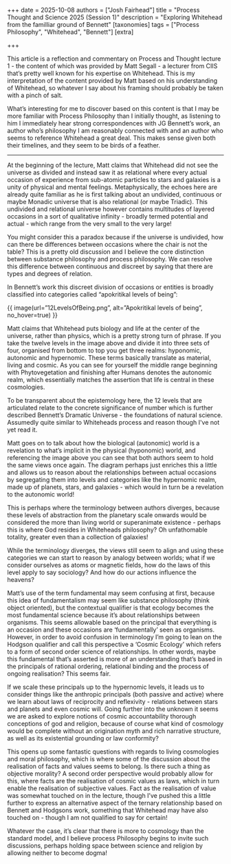 +++
date = 2025-10-08
authors = ["Josh Fairhead"]
title = "Process Thought and Science 2025 (Session 1)"
description = "Exploring Whitehead from the familliar ground of Bennett"
[taxonomies]
tags = ["Process Philosophy", "Whitehead", "Bennett"]
[extra]

+++

This article is a reflection and commentary on Process and Thought lecture 1 - the content of which was provided by Matt Segall - a lecturer from CIIS that’s pretty well known for his expertise on Whitehead. This is my interpretation of the content provided by Matt based on his understanding of Whitehead, so whatever I say about his framing should probably be taken with a pinch of salt. 

What’s interesting for me to discover based on this content is that I may be more familiar with Process Philosophy than I initially thought, as listening to him I immediately hear strong correspondences with JG Bennett’s work, an author who’s philosophy I am reasonably connected with and an author who seems to reference Whitehead a great deal. This makes sense given both their timelines, and they seem to be birds of a feather.

--- 

At the beginning of the lecture, Matt claims that Whitehead did not see the universe as divided and instead saw it as relational where every actual occasion of experience from sub-atomic particles to stars and galaxies is a unity of physical and mental feelings. Metaphysically, the echoes here are already quite familiar as he is first talking about an undivided, continuous or maybe Monadic universe that is also relational (or maybe Triadic). This undivided and relational universe however contains multitudes of layered occasions in a sort of qualitative infinity - broadly termed potential and actual - which range from the very small to the very large!

You might consider this a paradox because if the universe is undivided, how can there be differences between occasions where the chair is not the table? This is a pretty old discussion and I believe the core distinction between substance philosophy and process philosophy. We can resolve this difference between continuous and discreet by saying that there are types and degrees of relation.

In Bennett’s work this discreet division of occasions or entities is broadly classified into categories called “apokritikal levels of being”:

{{ image(url=”12LevelsOfBeing.png”, alt=”Apokritikal levels of being”, no_hover=true) }}

Matt claims that Whitehead puts biology and life at the center of the universe, rather than physics, which is a pretty strong turn of phrase. If you take the twelve levels in the image above and divide it into three sets of four, organised from bottom to top you get three realms: hyponomic, autonomic and hypernomic. These terms basically translate as material, living and cosmic. As you can see for yourself the middle range beginning with Phytovegetation and finishing after Humans denotes the autonomic realm, which essentially matches the assertion that life is central in these cosmologies.

To be transparent about the epistemology here, the 12 levels that are articulated relate to the concrete significance of number which is further described Bennett’s Dramatic Universe - the foundations of natural science. Assumedly quite similar to Whiteheads process and reason though I've not yet read it.

Matt goes on to talk about how the biological (autonomic) world is a revelation to what’s implicit in the physical (hyponomic) world, and referencing the image above you can see that both authors seem to hold the same views once again. The diagram perhaps just enriches this a little and allows us to reason about the relationships between actual occasions by segregating them into levels and categories like the hypernomic realm, made up of planets, stars, and galaxies - which would in turn be a revelation to the autonomic world!

This is perhaps where the terminology between authors diverges, because these levels of abstraction from the planetary scale onwards would be considered the more than living world or superanimate existence - perhaps this is where God resides in Whiteheads philosophy? Oh unfathomable totality, greater even than a collection of galaxies!

While the terminology diverges, the views still seem to align and using these categories we can start to reason by analogy between worlds; what if we consider ourselves as atoms or magnetic fields, how do the laws of this level apply to say sociology? And how do our actions influence the heavens?

Matt’s use of the term fundamental may seem confusing at first, because this idea of fundamentalism may seem like substance philosophy (think object oriented), but the contextual qualifier is that ecology becomes the most fundamental science because it’s about relationships between organisms. This seems allowable based on the principal that everything is an occasion and these occasions are ‘fundamentally’ seen as organisms. However, in order to avoid confusion in terminology I’m going to lean on the Hodgson qualifier and call this perspective a ‘Cosmic Ecology’ which refers to a form of second order science of relationships. In other words, maybe this fundamental that’s asserted is more of an understanding that’s based in the principals of rational ordering, relational binding and the process of ongoing realisation? This seems fair.

If we scale these principals up to the hypernomic levels, it leads us to consider things like the anthropic principals (both passive and active) where we learn about laws of reciprocity and reflexivity - relations between stars and planets and even cosmic will. Going further into the unknown it seems we are asked to explore notions of cosmic accountability thorough conceptions of god and religion, because of course what kind of cosmology would be complete without an origination myth and rich narrative structure, as well as its existential grounding or law conformity?

This opens up some fantastic questions with regards to living cosmologies and moral philosophy, which is where some of the discussion about the realisation of facts and values seems to belong. Is there such a thing as objective morality? A second order perspective would probably allow for this, where facts are the realisation of cosmic values as laws, which in turn enable the realisation of subjective values. Fact as the realisation of value was somewhat touched on in the lecture, though I’ve pushed this a little further to express an alternative aspect of the ternary relationship based on Bennett and Hodgsons work, something that Whitehead may have also touched on - though I am not qualified to say for certain!

Whatever the case, it’s clear that there is more to cosmology than the standard model, and I believe process Philosophy begins to invite such discussions, perhaps holding space between science and religion by allowing neither to become dogma!